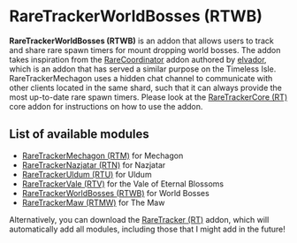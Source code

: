 # RareTrackerWorldBosses (RTWB)
**RareTrackerWorldBosses (RTWB)** is an addon that allows users to track and share rare spawn timers for mount dropping world bosses. The addon takes inspiration from the [RareCoordinator](https://www.curseforge.com/wow/addons/rarecoordinator) addon authored by [elvador](https://www.curseforge.com/members/elvador/followers), which is an addon that has served a similar purpose on the Timeless Isle. RareTrackerMechagon uses a hidden chat channel to communicate with other clients located in the same shard, such that it can always provide the most up-to-date rare spawn timers. Please look at the [RareTrackerCore (RT)](https://www.curseforge.com/wow/addons/raretrackercore-rt) core addon for instructions on how to use the addon.

## List of available modules
- [RareTrackerMechagon (RTM)](https://www.curseforge.com/wow/addons/raretrackermechagon-rtm) for Mechagon
- [RareTrackerNazjatar (RTN)](https://www.curseforge.com/wow/addons/raretrackernazjatar-rtn) for Nazjatar
- [RareTrackerUldum (RTU)](https://www.curseforge.com/wow/addons/raretrackeruldum-rtu) for Uldum
- [RareTrackerVale (RTV)](https://www.curseforge.com/wow/addons/raretrackervale-rtv) for the Vale of Eternal Blossoms
- [RareTrackerWorldBosses (RTWB)](https://www.curseforge.com/wow/addons/raretrackerworldbosses-rtwb) for World Bosses
- [RareTrackerMaw (RTMW)](https://www.curseforge.com/wow/addons/raretrackermaw-rtmw) for The Maw

Alternatively, you can download the [RareTracker (RT)](https://www.curseforge.com/wow/addons/raretracker-rt) addon, which will automatically add all modules, including those that I might add in the future!
